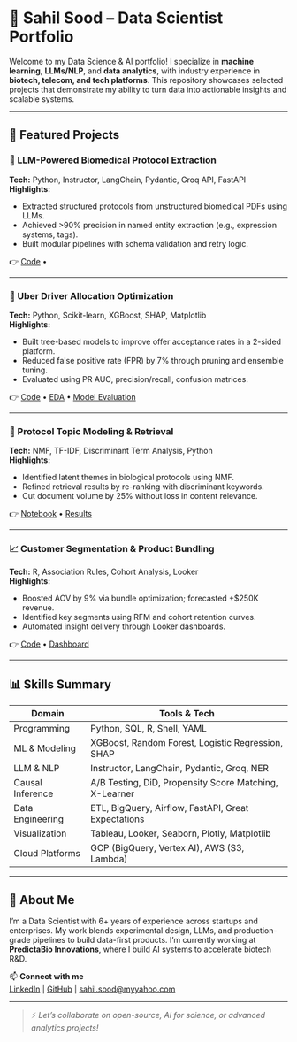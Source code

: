 # 🧠 Sahil Sood – Data Scientist Portfolio

Welcome to my Data Science & AI portfolio! I specialize in **machine learning**, **LLMs/NLP**, and **data analytics**, with industry experience in **biotech, telecom, and tech platforms**. This repository showcases selected projects that demonstrate my ability to turn data into actionable insights and scalable systems.

---

## 📌 Featured Projects

### 🔬 LLM-Powered Biomedical Protocol Extraction
**Tech:** Python, Instructor, LangChain, Pydantic, Groq API, FastAPI  
**Highlights:**
- Extracted structured protocols from unstructured biomedical PDFs using LLMs.
- Achieved >90% precision in named entity extraction (e.g., expression systems, tags).
- Built modular pipelines with schema validation and retry logic.

👉 [Code](https://github.com/sahil-37/grobid-chunker) •

---

### 🚗 Uber Driver Allocation Optimization
**Tech:** Python, Scikit-learn, XGBoost, SHAP, Matplotlib  
**Highlights:**
- Built tree-based models to improve offer acceptance rates in a 2-sided platform.
- Reduced false positive rate (FPR) by 7% through pruning and ensemble tuning.
- Evaluated using PR AUC, precision/recall, confusion matrices.

👉 [Code](link-to-repo) • [EDA](link) • [Model Evaluation](link)

---

### 🧬 Protocol Topic Modeling & Retrieval
**Tech:** NMF, TF-IDF, Discriminant Term Analysis, Python  
**Highlights:**
- Identified latent themes in biological protocols using NMF.
- Refined retrieval results by re-ranking with discriminant keywords.
- Cut document volume by 25% without loss in content relevance.

👉 [Notebook](link) • [Results](link)

---

### 📈 Customer Segmentation & Product Bundling
**Tech:** R, Association Rules, Cohort Analysis, Looker  
**Highlights:**
- Boosted AOV by 9% via bundle optimization; forecasted +$250K revenue.
- Identified key segments using RFM and cohort retention curves.
- Automated insight delivery through Looker dashboards.

👉 [Code](link) • [Dashboard](link)

---

## 📊 Skills Summary

| Domain               | Tools & Tech                                           |
|----------------------|--------------------------------------------------------|
| Programming          | Python, SQL, R, Shell, YAML                            |
| ML & Modeling        | XGBoost, Random Forest, Logistic Regression, SHAP     |
| LLM & NLP            | Instructor, LangChain, Pydantic, Groq, NER            |
| Causal Inference     | A/B Testing, DiD, Propensity Score Matching, X-Learner|
| Data Engineering     | ETL, BigQuery, Airflow, FastAPI, Great Expectations   |
| Visualization        | Tableau, Looker, Seaborn, Plotly, Matplotlib          |
| Cloud Platforms      | GCP (BigQuery, Vertex AI), AWS (S3, Lambda)           |

---

## 🧩 About Me

I’m a Data Scientist with 6+ years of experience across startups and enterprises. My work blends experimental design, LLMs, and production-grade pipelines to build data-first products. I’m currently working at **PredictaBio Innovations**, where I build AI systems to accelerate biotech R&D.

📫 **Connect with me**  
[LinkedIn](https://linkedin.com/in/sahil-sood-nu) | [GitHub](https://github.com/sahil-37) | sahil.sood@myyahoo.com

---

> ⚡ *Let’s collaborate on open-source, AI for science, or advanced analytics projects!*


